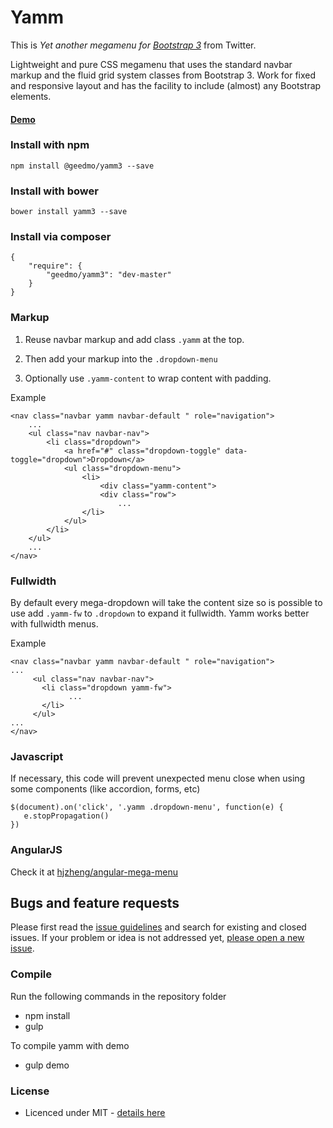 # Yamm


This is *Yet another megamenu for [Bootstrap 3](http://getbootstrap.com/)* from Twitter.

Lightweight and pure CSS megamenu that uses the standard navbar markup and the fluid grid system classes from Bootstrap 3. Work for fixed and responsive layout and has the facility to include (almost) any Bootstrap elements.

#### [Demo](http://geedmo.github.io/yamm3)

### Install with npm

    npm install @geedmo/yamm3 --save

### Install with bower

    bower install yamm3 --save

### Install via composer

    {
        "require": {
            "geedmo/yamm3": "dev-master"
        }
    }

### Markup

1. Reuse navbar markup and add class `.yamm` at the top.

2. Then add your markup into the `.dropdown-menu`

3. Optionally use `.yamm-content` to wrap content with padding.

Example

    <nav class="navbar yamm navbar-default " role="navigation">
        ...
        <ul class="nav navbar-nav">
            <li class="dropdown">
                <a href="#" class="dropdown-toggle" data-toggle="dropdown">Dropdown</a>
                <ul class="dropdown-menu">
                    <li>
                        <div class="yamm-content">
                        <div class="row">
                            ...
                    </li>
                </ul>
            </li>
        </ul>
        ...
    </nav>


### Fullwidth

By default every mega-dropdown will take the content size so is possible to use add `.yamm-fw` to `.dropdown` to expand it fullwidth.
Yamm works better with fullwidth menus.

Example

    <nav class="navbar yamm navbar-default " role="navigation">
    ...
         <ul class="nav navbar-nav">
           <li class="dropdown yamm-fw">
                 ...
           </li>
         </ul>
    ...
    </nav>


### Javascript

If necessary, this code will prevent unexpected menu close when using some components (like accordion, forms, etc)

    $(document).on('click', '.yamm .dropdown-menu', function(e) {
       e.stopPropagation()
    })

### AngularJS

Check it at [hjzheng/angular-mega-menu](https://github.com/hjzheng/angular-mega-menu)

## Bugs and feature requests

Please first read the [issue guidelines](https://github.com/geedmo/yamm3/blob/master/.github/CONTRIBUTING.md) and search for existing and closed issues. If your problem or idea is not addressed yet, [please open a new issue](https://github.com/geedmo/yamm3/issues/new).

### Compile

Run the following commands in the repository folder

- npm install
- gulp

To compile yamm with demo

- gulp demo

### License

- Licenced under MIT - [details here](LICENSE.txt)
